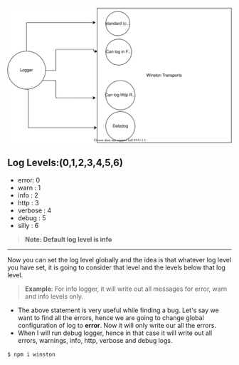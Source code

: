 ![Logger](logger.drawio.svg)

## Log Levels:(0,1,2,3,4,5,6) ##
- error: 0
- warn : 1
- info : 2
- http : 3
- verbose : 4
- debug : 5
- silly : 6
  
> **Note: Default log level is info**
---
Now you can set the log level globally and the idea is that whatever log level you have set, it is going to consider that level and the levels below that log level.
> **Example**: For info logger, it will write out all messages for error, warn and info levels only.
- The above statement is very useful while finding a bug. Let's say we want to find all the errors, hence we are going to change global configuration of log to **error**. Now it will only write our all the errors.
- When I will run debug logger, hence in that case it will write out all errors, warnings, info, http, verbose and debug logs.

```
$ npm i winston
```